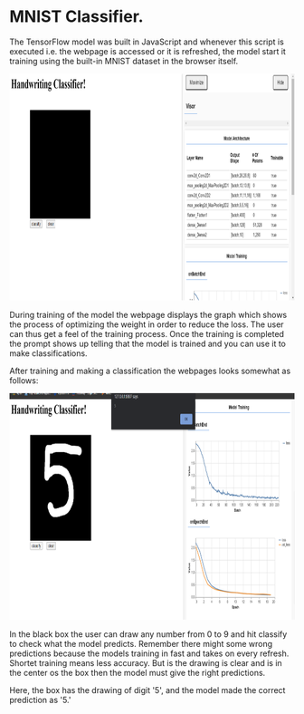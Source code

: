# MNIST Classifier.

The TensorFlow model was built in JavaScript and whenever this script is executed i.e. the webpage is accessed or it is refreshed, 
the model start it training using the built-in MNIST dataset in the browser itself.

<img src="https://github.com/kushagras71/ML_DL_Model_Deployment/blob/master/Tensorflow_Models/MNIST_WEB/output_images/MNIST_Classifier_1.png" width=900 height=400>

During training of the model the webpage displays the graph which shows the process of optimizing the weight in order to reduce the loss. The user can thus get a feel of the 
training process. Once the training is completed the prompt shows up telling that the model is trained and you can use it to make classifications. 

After training and making a classification the webpages looks somewhat as follows:

<img src="https://github.com/kushagras71/ML_DL_Model_Deployment/blob/master/Tensorflow_Models/MNIST_WEB/output_images/MNIST_Classifier_2.png" width=900 height=400>

In the black box the user can draw any number from 0 to 9 and hit classify to check what the model predicts. Remember there might some wrong predictions because the models training in fast and takes on every refresh. Shortet training means less accuracy. But is the drawing is clear and is in the center os the box then the model must give the 
right predictions.

Here, the box has the drawing of digit '5', and
the model made the correct prediction as '5.'
